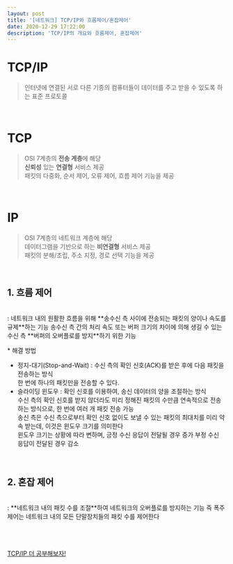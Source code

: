 ```yaml
---
layout: post
title: '[네트워크] TCP/IP와 흐름제어/혼잡제어'
date: 2020-12-29 17:22:00
description: 'TCP/IP의 개요와 흐름제어, 혼잡제어'
---
```


# TCP/IP

> 인터넷에 연결된 서로 다른 기종의 컴퓨터들이 데이터를 주고 받을 수 있도록 하는 표준 프로토콜

<br>

# TCP

> OSI 7계층의 **전송 계층**에 해당
> <br>**신뢰성** 있는 **연결형** 서비스 제공
> <br>패킷의 다중화, 순서 제어, 오류 제어, 흐름 제어 기능을 제공

<br>

# IP

> OSI 7계층의 네트워크 계층에 해당
> <br>데이터그램을 기반으로 하는 **비연결형** 서비스 제공
> <br>패킷의 분해/조립, 주소 지정, 경로 선택 기능을 제공
> <br>

<br>

## 1. 흐름 제어

<br>
: 네트워크 내의 원활한 흐름을 위해 **송수신 측 사이에 전송되는 패킷의 양이나 속도를 규제**하는 기능
송수신 측 간의 처리 속도 또는 버퍼 크기의 차이에 의해 생길 수 있는 수신 측 **버퍼의 오버플로를 방지**하기 위한 기능

\* 해결 방법

- 정지-대기(Stop-and-Wait) : 수신 측의 확인 신호(ACK)를 받은 후에 다음 패킷을 전송하는 방식
  <br>한 번에 하나의 패킷만을 전송할 수 있다.
- 슬라이딩 윈도우 : 확인 신호를 이용하여, 송신 데이터의 양을 조절하는 방식
  <br>수신 측의 확인 신호를 받지 않더라도 미리 정해진 패킷의 수만큼 연속적으로 전송하는 방식으로, 한 번에 여러 개 패킷 전송 가능
  <br>송신 측은 수신 측으로부터 확인 신호 없이도 보낼 수 있는 패킷의 최대치를 미리 약속 받는데, 이것은 윈도우 크기를 의미한다
  <br>윈도우 크기는 상황에 따라 변하며, 긍정 수신 응답이 전달될 경우 증가 부정 수신 응답이 전달된 경우 감소
  <br>
  <br>
  <br>

## 2. 혼잡 제어

<br>
: **네트워크 내의 패킷 수를 조절**하여 네트워크의 오버플로를 방지하는 기능
즉 폭주 제어는 네트워크 내의 모든 단말장치들의 패킷 수를 제어한다

<br><br><br>
<a href="https://d2.naver.com/helloworld/47667" target="blank">TCP/IP 더 공부해보자!</a>
